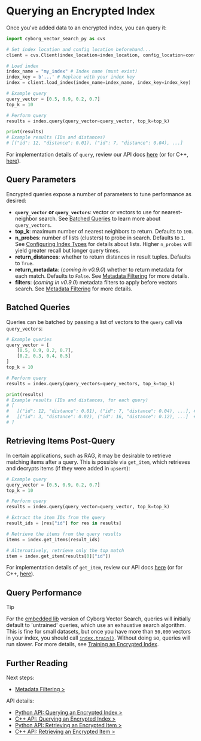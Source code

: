 # Querying an Encrypted Index

Once you've added data to an encrypted index, you can query it:

```python
import cyborg_vector_search_py as cvs

# Set index location and config location beforehand...
client = cvs.Client(index_location=index_location, config_location=config_location)

# Load index
index_name = "my_index" # Index name (must exist)
index_key = b'...' # Replace with your index key
index = client.load_index(index_name=index_name, index_key=index_key)

# Example query
query_vector = [0.5, 0.9, 0.2, 0.7]
top_k = 10

# Perform query
results = index.query(query_vector=query_vector, top_k=top_k)

print(results)
# Example results (IDs and distances)
# [("id": 12, "distance": 0.01), ("id": 7, "distance": 0.04), ...]
```

For implementation details of `query`, review our API docs [here](../../reference/python/py-api.md#query) (or for C++, [here](../../reference/cpp/cpp-api.md#query)).

## Query Parameters

Encrypted queries expose a number of parameters to tune performance as desired:

- **`query_vector` or `query_vectors`**: vector or vectors to use for nearest-neighbor search. See [Batched Queries](#batched-queries) to learn more about `query_vectors`.
- **top_k**: maximum number of nearest neighbors to return. Defaults to `100`.
- **n_probes**: number of lists (clusters) to probe in search. Defaults to `1`. See [Configuring Index Types](../2.encrypted-indexes/2.3.configuring-encrypted-index.md#configuring-an-encrypted-index) for details about lists. Higher `n_probes` will yield greater recall but longer query times.
- **return_distances**: whether to return distances in result tuples. Defaults to `True`.
- **return_metadata**: (_coming in v0.9.0_) whether to return metadata for each match. Defaults to `False`. See [Metadata Filtering](./3.3.metadata-filtering.md) for more details.
- **filters**: (_coming in v0.9.0_) metadata filters to apply before vectors search. See [Metadata Filtering](./3.3.metadata-filtering.md) for more details.

## Batched Queries

Queries can be batched by passing a list of vectors to the `query` call via `query_vectors`:

```python
# Example queries
query_vector = [
    [0.5, 0.9, 0.2, 0.7],
    [0.2, 0.3, 0.4, 0.5]
]
top_k = 10

# Perform query
results = index.query(query_vectors=query_vectors, top_k=top_k)

print(results)
# Example results (IDs and distances, for each query)
# [
#   [("id": 12, "distance": 0.01), ("id": 7, "distance": 0.04), ...], # Query #1
#   [("id": 3, "distance": 0.02), ("id": 16, "distance": 0.12), ...]  # Query #2
# ]
```

## Retrieving Items Post-Query

In certain applications, such as RAG, it may be desirable to retrieve matching items after a query. This is possible via `get_item`, which retrieves and decrypts items (if they were added in `upsert`):

```python
# Example query
query_vector = [0.5, 0.9, 0.2, 0.7]
top_k = 10

# Perform query
results = index.query(query_vector=query_vector, top_k=top_k)

# Extract the item IDs from the query
result_ids = [res["id"] for res in results]

# Retrieve the items from the query results
items = index.get_items(result_ids)

# Alternatively, retrieve only the top match
item = index.get_item(results[0]["id"])
```

For implementation details of `get_item`, review our API docs [here](../../reference/python/py-api.md#get-item) (or for C++, [here](../../reference/cpp/cpp-api.md#get-item)).

## Query Performance

> [!TIP]
> For the [embedded lib](../0.overview/0.1.deployment-models.md) version of Cyborg Vector Search, queries will initially default to 'untrained' queries, which use an exhaustive search algorithm. This is fine for small datasets, but once you have more than `50,000` vectors in your index, you should call [`index.train()`](../4.embedded-lib-specifics/4.0.train-index.md). Without doing so, queries will run slower. For more details, see [Training an Encrypted Index](../4.embedded-lib-specifics/4.0.train-index.md). 

## Further Reading

Next steps:

- [Metadata Filtering >](./3.3.metadata-filtering.md)

API details:

- [Python API: Querying an Encrypted Index >](../../reference/python/py-api.md#query)
- [C++ API: Querying an Encrypted Index >](../../reference/cpp/cpp-api.md#query)
- [Python API: Retrieving an Encrypted Item >](../../reference/python/py-api.md#get-item)
- [C++ API: Retrieving an Encrypted Item >](../../reference/cpp/cpp-api.md#get-item)